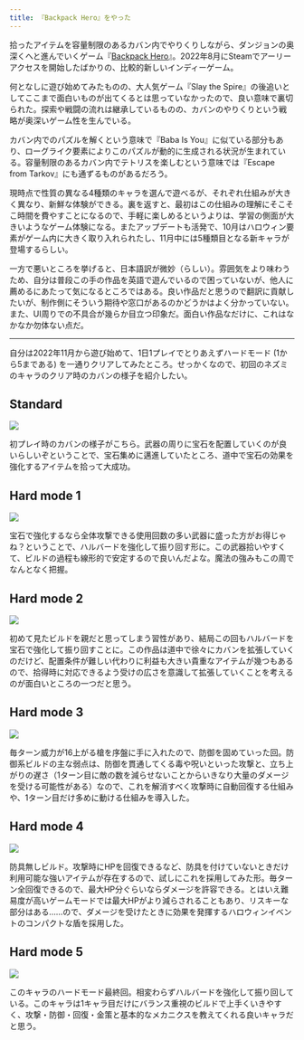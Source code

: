 ```yaml
---
title: 『Backpack Hero』をやった
---
```

拾ったアイテムを容量制限のあるカバン内でやりくりしながら、ダンジョンの奥深くへと進んでいくゲーム『[Backpack Hero](https://store.steampowered.com/app/1970580/Backpack_Hero/)』。2022年8月にSteamでアーリーアクセスを開始したばかりの、比較的新しいインディーゲーム。

何となしに遊び始めてみたものの、大人気ゲーム『Slay the Spire』の後追いとしてここまで面白いものが出てくるとは思っていなかったので、良い意味で裏切られた。探索や戦闘の流れは継承しているものの、カバンのやりくりという戦略が奥深いゲーム性を生んでいる。

カバン内でのパズルを解くという意味で『Baba Is You』に似ている部分もあり、ローグライク要素によりこのパズルが動的に生成される状況が生まれている。容量制限のあるカバン内でテトリスを楽しむという意味では『Escape from Tarkov』にも通ずるものがあるだろう。

現時点で性質の異なる4種類のキャラを選んで遊べるが、それぞれ仕組みが大きく異なり、新鮮な体験ができる。裏を返すと、最初はこの仕組みの理解にそこそこ時間を費やすことになるので、手軽に楽しめるというよりは、学習の側面が大きいようなゲーム体験になる。またアップデートも活発で、10月はハロウィン要素がゲーム内に大きく取り入れられたし、11月中には5種類目となる新キャラが登場するらしい。

一方で悪いところを挙げると、日本語訳が微妙（らしい）。雰囲気をより味わうため、自分は普段この手の作品を英語で遊んでいるので困っていないが、他人に薦めるにあたって気になるところではある。良い作品だと思うので翻訳に貢献したいが、制作側にそういう期待や窓口があるのかどうかはよく分かっていない。また、UI周りでの不具合が幾らか目立つ印象だ。面白い作品なだけに、これはなかなか勿体ない点だ。

* * *

自分は2022年11月から遊び始めて、1日1プレイでとりあえずハードモード (1から5まである) を一通りクリアしてみたところ。せっかくなので、初回のネズミのキャラのクリア時のカバンの様子を紹介したい。

Standard
--------

![](https://lh3.googleusercontent.com/docs/ADP-6oHNoSak6NqjKwaTFMzaVXrr8sph-Rt9Wscu7WbXtCRlC4OvEP7MutEfhpzhH_5cWE8Q-Y5Y_G_ofLyBXdeiPwHdUvAgCqrsQEhM_i79cVx0tCNd_hYipLLOsTFEJDOzHwDHY6BOURNTIAq1XwvhSxY6mpa9f2fxDuXfnqVo948vpA2RfNo7z4wIt5oaje34sMzAlfBhWLfGwGMOrt6-DzrI4beMcbKOfo_l6ltHqujEpy5q7DE3WcJdrSusEp8S2tAKItu_54JJYUpsZt1t6B5D9f0HgJEO2O_PHVng10X2Jn9MfFQZ5DEtiRDzEJI0jE1zk2RwmrIT2fYsm6dEML7xgeFRmW2fk8ymiBwE8e2VNuXHegmA6Q-w0UhFaG5U4zacMGHyuI0RJa863xUAaQGydIh2E-z1mTlEicB8T8wbXiQA8ycCaeCtHE_PziTq1QeOHvSYLoYzSkhOZS8FFEw5y0sPL8YGeJuI9bFpKcbreEl0GN4o8JF2QOvfVgN51iaReiEWkB9lukrkegu1j__woqRoaooatlqlkzagCCj8sNK870p5WqSG-Tcn8ULSc6mtSRV_TxZYfQrylSBBpnd-y3R0t2lmpUkeCUTPdzeFen2-Z40VHRETmwArmoZ_kZjMA7I50xG1BC0gOLyk97e6O09rztOWFknf7HDk778lt_9bQSxtiHKt7vxeZek_DZLAHbPU1YBvgjDn3EvVnxdn9VIX8EUMinHOZRSXzG5tyRieD-CF3aj_i5i4I8gNOMWJlKpPRguU1x1tnzB1qCsxYk6kuTEnOo2t1gmFPc6O-h2gScRkBy1QWYGLzso5wbfljSKhCrZKyu8av2f60ToIKB3-bwXRkxFT7ZIlRHstU0n7rFumeuHNLm7lCa4cvWRKFCNu8dy3D5Ox2ys6g6FZicxS6no4KHPEg1BaUlI-qEwKHNB-mTf9oqp9MNgYzbQk4rkOaiAe_s6V2-WUYtCM2jDw8M8Q1Yk3_dtc72beNR17dAu0OxHsQa9rFzBc6LlEr3eetF0vij-C5G1iQcPD29tUpWIj3ilTnZSrD-T1PApMU3-tRdb3yVu4EMu-KXnvzllVNb5DUPSYN8efX_fPWVuskI5QlZIkQtq1e_ddX0XAI-RA1PpqOVRI4p3kTHjKituJCz9wNChM7WTm2jdvWQRWjnaqIGeYI_gLbwg_gInAyDcOZQSQgheN2GpyTjrBW5gixnRJkyOei4bJn5hjs2CWAZh_GQAmLnEMi8qlu6xgxw)

初プレイ時のカバンの様子がこちら。武器の周りに宝石を配置していくのが良いらしいぞということで、宝石集めに邁進していたところ、道中で宝石の効果を強化するアイテムを拾って大成功。

Hard mode 1
-----------

![](https://lh3.googleusercontent.com/docs/ADP-6oGtTFv5tPNLFdTFw-AwXj2_XI8IDxfKDB49yc4s_AzoLYdPrer-2KoIZ4XGQxixuPkdDjf2XUwIFUR6rEa1WdE7Z8AtIANCwVfb8BUTcMY7MAXwoLvp0BUa-95EN-qJV6WqPF0FNiq-qP7-_J2OWIDTF4dDUKrrQilhiFAgPYVkqF8Q7q6UB07hzW_jFtiEqFeQnc9EVF7eDxEkFHeajcR6S6pWjjFx0RtEJ0XHVOr6KZTPC2w71PoMlkhKqPGhDmh2l1EP0vYMnDYC1fZrf73HDylgGhehUVRbcxz--QCisopwGjPf1Dd6JtYUgCQZnLxyQufPxVz9Sao__4UJ7vbCk0NJcUxwKaCgKdazYGojGyvp0Lm84szXRcs3Ruog6FlQZBmAbbyrwBVY1wHquxfF9HEcL05gbS50yaeiavIuBs5xpxq7rzPOCzI3YkHCFL4iKRVKx6RvklPgm_RFMRn-5B7-jS6ftv5bxw0rkxUT_YgBAiPKAEa_zkqk9bgrdbqUenJ5RJgWud4cvS3IwYy1v012e0zdRr-0IcWrQrdCmC5L-kNAWCgyAU9kFa21K9Y4vGaAXxaWZnFxSoGD6KW8Vc0q-CG4ATMt95K0R7Hx-Z62tqM9T8owldZJtGhumv9UseTPEArvy3dwzXEeMZkZhOYqexL-I-C9Fr1q1vFjeL7W2LQQJTl3byTe2GTrB8efOaES5jkPDzFzwspVT6hC3Zzj-pvupOhLqqsIc5soGfwlUdgWD6nR9M9GZ9TdclwoH96CSC5YB-Hb9XXqRJv_meenfFtgxeaBx3qk4W_yC2tCDZM7g6vhDiQbRdQ2kb7A5zZ7-yHUh9LuoY5gM4QikUxqhQNXfmO-A4BXMuM8K4NKVmdaJ_YLaeHH8UAeAdWdBhFz-mQdl7vWYuJPTq0SPHR1rytWc1c_HFTdA5cZYp5SNRALZVM032apAjRoeQqNmFDEPtVnWk9n_OxjQgY99ZOQtVjIc2i4tLkW73mlGvgRj-tu477ETrof-cS1UUPTIOEX_E9inTu_GYwwH0JF_PYnJclGxPtJz1EtQGW-EUOcaheJHbF1jv0kqv3xnZ8XiwMkONz38Z8cxC5NC7x4VYTE5BNb4GTLVtsr2MjSMACH0oR8scsG_vyhB8SvRYoOyXWmhRyKB1eQKCr_BRM0ZTHdJGFcl128vNXwu4JaYwjGL_3ZfGGjwsQEvTQSLcnPGWP43S-P3o_LdxNi-UqOu4WorlyEWt94cD3OxQYXy_sbaw)

宝石で強化するなら全体攻撃できる使用回数の多い武器に盛った方がお得じゃね？ということで、ハルバードを強化して振り回す形に。この武器拾いやすくて、ビルドの過程も線形的で安定するので良いんだよな。魔法の強みもこの周でなんとなく把握。

Hard mode 2
-----------

![](https://lh3.googleusercontent.com/docs/ADP-6oGiys6988SI2claBBjC__PfxWKJV49W8kAWVlOH-1zso21WlMk2YziYwBWtXwwl2uW_16bGfrZBEmyv6xG371yvWlpJ0ZuxWabjBzZ2Vbr_XXOYwSHahEKkIrMS34xcSajhk2k9hD7y_4ETw4V96bym3y6WURXywx9oIb2cBus9P9jXrG3Ph6a7jRl3cLxcOaFmwa5j4btzyWUB2ZSk1lGOORFBoDpGhcP6PjZESwMA7u_HoVrJLoeD_qp3nSP6709GEK3XzsYd5OIJqmpYbIQ-Ioc_k2Iij7t1UOhGfm2UNz5bFpmmMviuDKwvqaypJqOXWCza_xInP0ZMixdYVutoigmWo9_5R-VmPyC4taq-OkWH48VtjV1nTd2koHObSOGvKpZ5SyXGp7SQJyv-OFhClB8NW4NC2GTiVJHDr22zSBtyO1ij2AlLCEl_bOng95SdtIfruj64Buh2yEUBhROwhz6ioC9P186-qiLvFZHFnzPknl1PBh2-qUBCmyocEKVSqlHo-QZJunqvW2TEHlBKoBNIoOxQ8bnS-vSeCYbYTO_shtzJFvOCTLjyG8EEEQJGFNTFAr8eL_a8W5E9LpcYHmbWoerSiLp9p2Qpb6qHpdqaH4HTqPqkPVSBovRlKoT12xoYZJxHtkSxCJjKJ54J_ZqPpDZPIJI5bhdQIJ-I37qkvCfCliUbIyqlPXztL1MVx0vjpL2FL2QKXkYDtUifLDTuStvIk6SlHAyeeHFfyONNDsT1CPonBo-GpZMOzX6Y3T_AEJQl9yCS3eIyBXj76wZeo0gZgqFQxtmFFrM5CRKAdWfkphGG-nWPhHAe4-fDm-cmv8_EPI3Qo2koD4CPs0b71rJDJCYV45ZMk4ng1kbLsznwBfG0FfWVbMddJuBgz3cZuQGGoUn_ol9jO1CH-bKCKYCtV8aHnLEI70PHTBMEdWf9VESBQ4bIaIQ0WLEQyGrWXfvJM7GEYNuDEb0yi4TzLu_awWNYAIRJja7ST4efND1bpZu_qDGHGSKdpmRu-E3xZWfP9E724TkM9wTvmYsULBWBY9NKwytrduFh2-Iavtms3_hKLTNsvpoWWvfVokAoKrCLLafwsO1wT5Usnj_-A01y3eO5Re5XtXNIMTpKxFCmvXXqPjjTzMJKTXO01vhRFIy2oHp3SaLZRhwzRSVZRzRLP0FPl8KltFZz9LMAITQxoQysyOdoNc3Fd-Ta-smEZEKJ64EhY0nlDpVwgD_lXXdkRZFjFjqvAHlyKyiFAQ)

初めて見たビルドを親だと思ってしまう習性があり、結局この回もハルバードを宝石で強化して振り回すことに。この作品は道中で徐々にカバンを拡張していくのだけど、配置条件が難しい代わりに利益も大きい貴重なアイテムが幾つもあるので、拾得時に対応できるよう受けの広さを意識して拡張していくことを考えるのが面白いところの一つだと思う。

Hard mode 3
-----------

![](https://lh3.googleusercontent.com/docs/ADP-6oFC6JwygTeN0JyapmAYtlZSbzvmGRvikPsrLK11V-6v8Qe-Ym4W6xtnUxLVqS-M9fJUwZXQpHUEhzr2Razd1FiVTPaKgssxyz4Cc_V1QYLxaZrNUl0r0p7nwF6EMCiAVOzOZOcCsrEeP_7kKUzDiFh9dDsE_Kua0W3LiwkNCMRzV874WIfUvZbNTogTXlV2ryC2RKayhzM2RUAfhArI_kC1EoIvtptaddHI0PC4cI0w__k18_u1zLc4NnyrLzssL-PSXyD2qHmRMu1-knu_49MUbwsMk-xPBTFqycJxa2EN6IvAj25T4B6Lgrxf7_B3WsEi_sDWD9Ol76eyCIYDUkaeS9Fpr6IyKLqo8LVjcTpFH6igkLuw9j-XuF1ZfIx2o6XEPk8_oNIyIvkdbrh2xPEWz-G2VHRhKHvOtRLBCWNbfz_Inbm1AUD7m52KsUARyQt-rAT4Ptue-zOPMzPJ4tNP5QqsnqM7hECn7HvJIpQPYToFIxIkgVjxIZxD9eVue4wOBWHp9hPvhCVdKsdrfMAxcnnzxTHQvngBc5wKga1Pw06c8QcTv-5jtdPfFU6r25AWWZ-TtVawXyeoNGMu97zmY8o7HNyo49wajN-Tllds9WIxXocK3nTb4Wi852BL3DZeVa79dR9c2w9FeULVh6A-IG69MaExUiv-J7suDgJTNIcyBItCVGeFKdob5Dj4dr5ahytrp88LDZv5n9Tg0FBNzHt_QlZbnkG7bWFCE1DxSUQgPe4ILbuVe0hpZZF4R0LyLPJGDS6OKzpgOuLiRoj2FjDnzsrKrJmW4IXBh-4egwxPcJ6xDkBLH4TEBRsE36XlqKGl-Gl89ta_09vhvwSVU4-vmk_oJcal4-Ka8qu-3-IIogodeTLnN5GsmImzEefyIO_IMZ6rq24W8OaImCftY6VmKeAxTXxcsy59sVJgGI7ksHYHCHAIbO2KkJFfk5BXyCBRufhCi2yPVk8PKeA7zkkWTFT3K0mJQ3BkNShMIE10XtleK2p7wHo1L3ksEGPYgHsVnVALrvX5c_57LAFzdiYzVqkxmOStFoqvYk1iTn9Uy5mucsgy5N6wpE0WcbpDcSPmj-C40MP7jREFdryxWUDbibNVRFYanoOM1whTy3dZWAf_f3k2WWMGbTQJBavmT4ZvxCl-IXAHuWZHsfg35RZdcta9yC51JqKiZqX0jJybshRcW6NRbROHttAqPGPJpIll7ct0hcv_moeY8eeF-Y28Q5F1j3SBoWwJc2hd6pUmkQ)

毎ターン威力が16上がる槍を序盤に手に入れたので、防御を固めていった回。防御系ビルドの主な弱点は、防御を貫通してくる毒や呪いといった攻撃と、立ち上がりの遅さ（1ターン目に敵の数を減らせないことからいきなり大量のダメージを受ける可能性がある）なので、これを解消すべく攻撃時に自動回復する仕組みや、1ターン目だけ多めに動ける仕組みを導入した。

Hard mode 4
-----------

![](https://lh3.googleusercontent.com/docs/ADP-6oF464lACUauGt1ouZyExlDjp7hvWtVMG0d_b-r8pG9urXepFjT9Mhx4MFitGRPUxg8MNbO829lYxaJaGfhvS-0XlQE8V5kPu57KgT5s9Mh_Jwy67DablZBy3j9K41Bjc68K6B2FadEVLP5Q--41c7DswZBx9vNGe6L3DQEEFUHJy2h030xkItKUI1AGYfHmwJdQ8EfN_6u3H3_koGEwPXaPOVAh2aOZEBgWA61i8P5rtu73fYMfDzmWVeDXGSxE-08ELN09ea7ojS9LkChl6ZTBY9oVnRfYIwUXhsOzXuJIEQggXvBGdfEIziF9cBGe6YL_ZsN1076n0EaiZhppXDLmFt2W6z7p3mWWckGdUMAAmGSrrNTh7ZpM0xtLpKEV02KW20DIjqFPBK8ZpR53L1RD7gRaRF_KUEaSCdwsiVxRJEZ15mrntwez1yspt1RSfQGj78Xz3atwMYw1tzjtWxYJJ7wv5rW06PM8r1ROIWRvmkNj8LVXfH-VIVn0EnyCuBrpNFFSxIc6gH0YFCfosV67YYvCEyIJ9Qa9FsO499LoXjOXb3nF6q0mIcvocCu_44lQM-rZZv-18kEG7ADceaQRTfpUuA0RgZXdJxcC2dlVhjFfwKPB1UnwHDGrHK--kzgiJcjVAkTnPJHdC7XcNS1CXaumSjBCvmc88bsTxBlcGoH4vGxmnSjB2dayPhEg7Mmx0ULEQgi8VwHQr8Ulz4Ver4nZ3EHJ2igKujeDsShg_IdVXdNLj1ynqOrBAtFxFeQNq2PVyg0zlqLC1tVM1g63QUfARB5-c8PTAvefJaY7OJL7V9-PwOxnA-aVZ9EwMKGVJ_HoEXlpt2gudp_-efS-VUjsAaXzLAhZ6gt18VL2m5zLsT84j383Q7f1o8BYj9cf6EmEyXjTEEroGRvOwn50WFy-9-HtV1WL1TwszUBf2yqvzQeNgr8hjXAe9Q7r8Xlah1nZuvyl_ai9Thl30ZYkcsVMHxz3eoF3Sr7vpBuL8-tI4dc6Bdrw6YRskmd9niypYVs9rQi1LrHUMUoP2hEvx4X9FhLXfpt1JKn91lX1kQR9F7cpj8luSIaFqIAy8UZvvDcpXHgOzQA-mcUIGUxgJMYVV0WTds5o9J7baQOAHSTCDB2LSJ2_UdDv5r1O8Ex6Wt2Ofw5zjcHh0GnHwdg_O9rq4i_f2kKktw1iY1nx66nePJwi5bw6F5W9zO4TA-LqK1UOTF36qsh7eRB12N8m1FcEJB5Zi_wPud84g3DCg-ueoA)

防具無しビルド。攻撃時にHPを回復できるなど、防具を付けていないときだけ利用可能な強いアイテムが存在するので、試しにこれを採用してみた形。毎ターン全回復できるので、最大HP分ぐらいならダメージを許容できる。とはいえ難易度が高いゲームモードでは最大HPがより減らされることもあり、リスキーな部分はある……ので、ダメージを受けたときに効果を発揮するハロウィンイベントのコンパクトな盾を採用した。

Hard mode 5
-----------

![](https://lh3.googleusercontent.com/docs/ADP-6oFgEKhfc6z15te_F_0HZKklBjNm9IhcmnNOaPESV1m83Wazf6CaFI4R9-i7dzm2qAHe3PoESsYF6spQhqsUR7sZ1EcYROFYuJRkezVzzHbw9K79eMA7fa0_BGmrwcnHS2LZqg5AwyU9uGnWZNL5EpJEh0dCUQDQCFrD-gb6a86UnZ0DeKZBU_xoh_5Ez83aFPKdF7I6bNMoTv2hoQ-ab94e_5HznEEdpuOHeY4-DGe6YHEtF7pa7d32-6d2KXElwkzzd367O-4wDxu3yWz3eovGob2fRawIeIhCABqg0FztiHP6w--d2oCaLNxtvC409Bc_pqZDNp5Wsk__AH8B7OYZLiaYDJg3iA_o8VVrqDvgulx8u9G9OloDI5I408ENL4DqfszMYQ9Hp0lgNSJbBDDdrBJ0mblu0CmnPXNzdCPrUIa10ZwIOpDItjnMSixh9lW1phbRASQzsW_IVu113RfrvsjfjHdICY0Sq1gVJ26heiHwOmFuA_v7YQx5AYvjL4lk9GmrAMtjYesuSRzQsf3bs4MTBqIxVen2C-hAB9Pb62Ntk8yF61UuoCMQnFnm5PyZZba8IFrK-yCZHnh2V0XXk_KiFuHgDH3iGux5udgBJpTu58Mz560lP6S62zxvUrYujbKaffXa_VeKyspUgufhm9tbVlGVDVMFIunTs57UiSTV7KdSuFChHeHX7fP1B5nkmhUm19Fh5ItDzqC5qmcebEC-kFsmxj5gwqEzXk6mWR-WM4szI-rrHeeJnd-nvnwAjE_iLAg7poRatF8ynhvyuHSsh4V-z9wM214srmytGEcQRs8RrC8NL-McH2D62ZyNAiSl652vWwz4jT8qejFo78Hoac-bzKXkMBTXXmqG56uv1Bl4t9X0Cx6fbSM6r5FsWp0jIObCtTApKJQlk7RBXJYXEyJIgcdthFGZPXjXYfYk5mlRyKGnqnfawMo6ooO69jrXQXLyAAm0Px-xuEO2dEyA0Q61tGu24daZdHd8XfYFBxGlbrU-6G7Nxg0iomhEv7ADvxDG0H-jrQ_hxrWz0SxiQEvRKaiwl6hChEYJUrGy8BWtmXWGwIffz6-dfNauwdUHqpFf78pvy9Ip6XxJsA9r-Zwkx5Fh6Ow3lnKnzUaB7uIwqmeVBESt6zMhlVIzzwOWXjH2us9bybOlLOFjOiuxX67eNRh0t29n7NjLK0agSACUw0VPZxq4b06Aa6PV73OqqmYsixvxREGUUPsLS8PhnM9iLlgSmjjLIWw0_IatIQ)

このキャラのハードモード最終回。相変わらずハルバードを強化して振り回している。このキャラは1キャラ目だけにバランス重視のビルドで上手くいきやすく、攻撃・防御・回復・金策と基本的なメカニクスを教えてくれる良いキャラだと思う。
